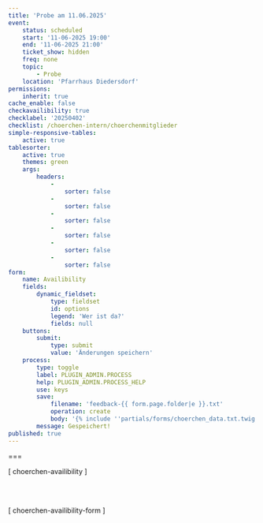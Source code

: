 ```yaml
---
title: 'Probe am 11.06.2025'
event:
    status: scheduled
    start: '11-06-2025 19:00'
    end: '11-06-2025 21:00'
    ticket_show: hidden
    freq: none
    topic:
        - Probe
    location: 'Pfarrhaus Diedersdorf'
permissions:
    inherit: true
cache_enable: false
checkavailibility: true
checklabel: '20250402'
checklist: /choerchen-intern/choerchenmitglieder
simple-responsive-tables:
    active: true
tablesorter:
    active: true
    themes: green
    args:
        headers:
            -
                sorter: false
            -
                sorter: false
            -
                sorter: false
            -
                sorter: false
            -
                sorter: false
            -
                sorter: false
form:
    name: Availibility
    fields:
        dynamic_fieldset:
            type: fieldset
            id: options
            legend: 'Wer ist da?'
            fields: null
    buttons:
        submit:
            type: submit
            value: 'Änderungen speichern'
    process:
        type: toggle
        label: PLUGIN_ADMIN.PROCESS
        help: PLUGIN_ADMIN.PROCESS_HELP
        use: keys
        save:
            filename: 'feedback-{{ form.page.folder|e }}.txt'
            operation: create
            body: '{% include ''partials/forms/choerchen_data.txt.twig'' %}'
        message: Gespeichert!
published: true
---
```


===

[ choerchen-availibility ]

</br>
</br>

[ choerchen-availibility-form ]


